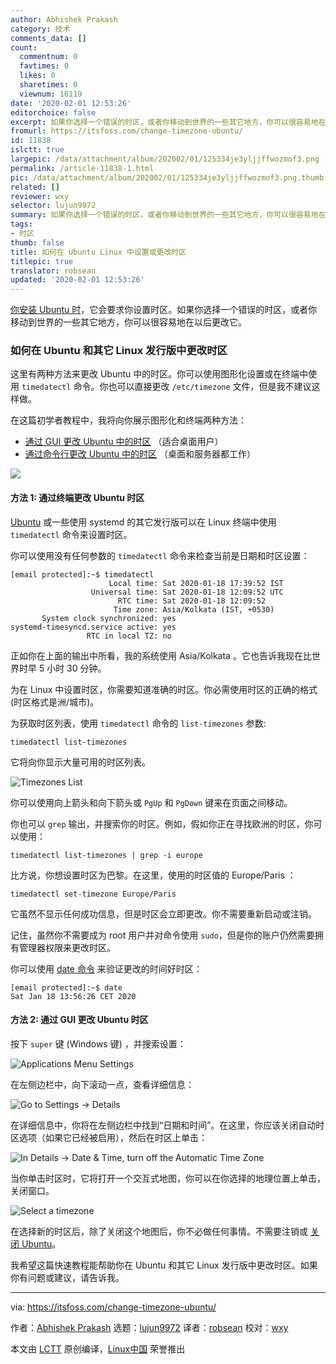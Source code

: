 ```yaml
---
author: Abhishek Prakash
category: 技术
comments_data: []
count:
  commentnum: 0
  favtimes: 0
  likes: 0
  sharetimes: 0
  viewnum: 16119
date: '2020-02-01 12:53:26'
editorchoice: false
excerpt: 如果你选择一个错误的时区，或者你移动到世界的一些其它地方，你可以很容易地在以后更改它。
fromurl: https://itsfoss.com/change-timezone-ubuntu/
id: 11838
islctt: true
largepic: /data/attachment/album/202002/01/125334je3yljjffwozmof3.png
permalink: /article-11838-1.html
pic: /data/attachment/album/202002/01/125334je3yljjffwozmof3.png.thumb.jpg
related: []
reviewer: wxy
selector: lujun9972
summary: 如果你选择一个错误的时区，或者你移动到世界的一些其它地方，你可以很容易地在以后更改它。
tags:
- 时区
thumb: false
title: 如何在 Ubuntu Linux 中设置或更改时区
titlepic: true
translator: robsean
updated: '2020-02-01 12:53:26'
---
```


[你安装 Ubuntu 时](https://itsfoss.com/install-ubuntu/)，它会要求你设置时区。如果你选择一个错误的时区，或者你移动到世界的一些其它地方，你可以很容易地在以后更改它。


### 如何在 Ubuntu 和其它 Linux 发行版中更改时区


这里有两种方法来更改 Ubuntu 中的时区。你可以使用图形化设置或在终端中使用 `timedatectl` 命令。你也可以直接更改 `/etc/timezone` 文件，但是我不建议这样做。


在这篇初学者教程中，我将向你展示图形化和终端两种方法：


* [通过 GUI 更改 Ubuntu 中的时区](tmp.bHvVztzy6d#change-timezone-gui) （适合桌面用户）
* [通过命令行更改 Ubuntu 中的时区](tmp.bHvVztzy6d#change-timezone-command-line) （桌面和服务器都工作）


![](/data/attachment/album/202002/01/125334je3yljjffwozmof3.png)


#### 方法 1: 通过终端更改 Ubuntu 时区


[Ubuntu](https://ubuntu.com/) 或一些使用 systemd 的其它发行版可以在 Linux 终端中使用 `timedatectl` 命令来设置时区。


你可以使用没有任何参数的 `timedatectl` 命令来检查当前是日期和时区设置：



```
[email protected]:~$ timedatectl
                      Local time: Sat 2020-01-18 17:39:52 IST
                  Universal time: Sat 2020-01-18 12:09:52 UTC
                        RTC time: Sat 2020-01-18 12:09:52
                       Time zone: Asia/Kolkata (IST, +0530)
       System clock synchronized: yes
systemd-timesyncd.service active: yes
                 RTC in local TZ: no
```

正如你在上面的输出中所看，我的系统使用 Asia/Kolkata 。它也告诉我现在比世界时早 5 小时 30 分钟。


为在 Linux 中设置时区，你需要知道准确的时区。你必需使用时区的正确的格式 (时区格式是洲/城市)。


为获取时区列表，使用 `timedatectl` 命令的 `list-timezones` 参数:



```
timedatectl list-timezones
```

它将向你显示大量可用的时区列表。


![Timezones List](/data/attachment/album/202002/01/125336kna4186def9tetzz.jpg)


你可以使用向上箭头和向下箭头或 `PgUp` 和 `PgDown` 键来在页面之间移动。


你也可以 `grep` 输出，并搜索你的时区。例如，假如你正在寻找欧洲的时区，你可以使用：



```
timedatectl list-timezones | grep -i europe
```

比方说，你想设置时区为巴黎。在这里，使用的时区值的 Europe/Paris ：



```
timedatectl set-timezone Europe/Paris
```

它虽然不显示任何成功信息，但是时区会立即更改。你不需要重新启动或注销。


记住，虽然你不需要成为 root 用户并对命令使用 `sudo`，但是你的账户仍然需要拥有管理器权限来更改时区。


你可以使用 [date 命令](https://linuxhandbook.com/date-command/) 来验证更改的时间好时区：



```
[email protected]:~$ date
Sat Jan 18 13:56:26 CET 2020
```

#### 方法 2: 通过 GUI 更改 Ubuntu 时区


按下 `super` 键 (Windows 键) ，并搜索设置：


![Applications Menu Settings](/data/attachment/album/202002/01/125337kth47l7rd6thaddl.jpg)


在左侧边栏中，向下滚动一点，查看详细信息：


![Go to Settings -> Details](/data/attachment/album/202002/01/125338oshbaul9paaah7bb.jpg)


在详细信息中，你将在左侧边栏中找到“日期和时间”。在这里，你应该关闭自动时区选项（如果它已经被启用），然后在时区上单击：


![In Details -> Date & Time, turn off the Automatic Time Zone](/data/attachment/album/202002/01/125339lf2rp7p3f368n3gz.jpg)


当你单击时区时，它将打开一个交互式地图，你可以在你选择的地理位置上单击，关闭窗口。


![Select a timezone](/data/attachment/album/202002/01/125341kntk3rv6n1jh113w.jpg)


在选择新的时区后，除了关闭这个地图后，你不必做任何事情。不需要注销或 [关闭 Ubuntu](https://itsfoss.com/schedule-shutdown-ubuntu/)。


我希望这篇快速教程能帮助你在 Ubuntu 和其它 Linux 发行版中更改时区。如果你有问题或建议，请告诉我。




---


via: <https://itsfoss.com/change-timezone-ubuntu/>


作者：[Abhishek Prakash](https://itsfoss.com/author/abhishek/) 选题：[lujun9972](https://github.com/lujun9972) 译者：[robsean](https://github.com/robsean) 校对：[wxy](https://github.com/wxy)


本文由 [LCTT](https://github.com/LCTT/TranslateProject) 原创编译，[Linux中国](https://linux.cn/) 荣誉推出